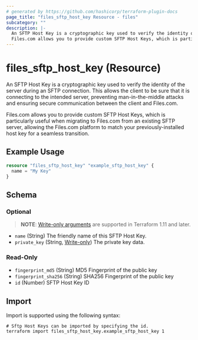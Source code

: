 ```yaml
---
# generated by https://github.com/hashicorp/terraform-plugin-docs
page_title: "files_sftp_host_key Resource - files"
subcategory: ""
description: |-
  An SFTP Host Key is a cryptographic key used to verify the identity of the server during an SFTP connection. This allows the client to be sure that it is connecting to the intended server, preventing man-in-the-middle attacks and ensuring secure communication between the client and Files.com.
  Files.com allows you to provide custom SFTP Host Keys, which is particularly useful when migrating to Files.com from an existing SFTP server, allowing the Files.com platform to match your previously-installed host key for a seamless transition.
---
```


# files_sftp_host_key (Resource)

An SFTP Host Key is a cryptographic key used to verify the identity of the server during an SFTP connection. This allows the client to be sure that it is connecting to the intended server, preventing man-in-the-middle attacks and ensuring secure communication between the client and Files.com.



Files.com allows you to provide custom SFTP Host Keys, which is particularly useful when migrating to Files.com from an existing SFTP server, allowing the Files.com platform to match your previously-installed host key for a seamless transition.

## Example Usage

```terraform
resource "files_sftp_host_key" "example_sftp_host_key" {
  name = "My Key"
}
```

<!-- schema generated by tfplugindocs -->
## Schema

### Optional

> **NOTE**: [Write-only arguments](https://developer.hashicorp.com/terraform/language/resources/ephemeral#write-only-arguments) are supported in Terraform 1.11 and later.

- `name` (String) The friendly name of this SFTP Host Key.
- `private_key` (String, [Write-only](https://developer.hashicorp.com/terraform/language/resources/ephemeral#write-only-arguments)) The private key data.

### Read-Only

- `fingerprint_md5` (String) MD5 Fingerprint of the public key
- `fingerprint_sha256` (String) SHA256 Fingerprint of the public key
- `id` (Number) SFTP Host Key ID

## Import

Import is supported using the following syntax:

```shell
# Sftp Host Keys can be imported by specifying the id.
terraform import files_sftp_host_key.example_sftp_host_key 1
```
